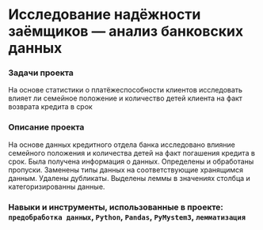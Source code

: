 # Исследование надёжности заёмщиков — анализ банковских данных

### Задачи проекта

На основе статистики о платёжеспособности клиентов исследовать влияет ли семейное положение и количество детей клиента на факт возврата кредита в срок

### Описание проекта

На основе данных кредитного отдела банка исследовано влияние семейного положения и количества детей на факт погашения кредита в срок. Была получена информация о данных. 
Определены и обработаны пропуски. Заменены типы данных на соответствующие хранящимся данным. Удалены дубликаты. 
Выделены леммы в значениях столбца и категоризированны данные.

### Навыки и инструменты, использованные в проекте: `предобработка данных`, `Python`, `Pandas`, `PyMystem3`, `лемматизация`
